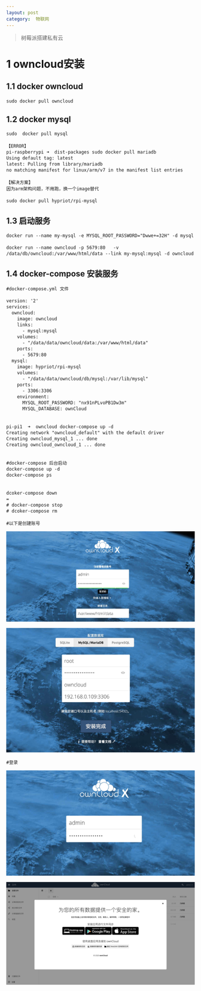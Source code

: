 ```yaml
---
layout: post
category:  物联网
---
```

> 树莓派搭建私有云

# 1 owncloud安装
## 1.1 docker owncloud

```
sudo docker pull owncloud
```
## 1.2 docker mysql

```
sudo  docker pull mysql

【ERROR】
pi-raspberrypi ➜  dist-packages sudo docker pull mariadb
Using default tag: latest
latest: Pulling from library/mariadb
no matching manifest for linux/arm/v7 in the manifest list entries

【解决方案】
因为arm架构问题，不用跑，换一个image替代

sudo docker pull hypriot/rpi-mysql
```
## 1.3 启动服务
```
docker run --name my-mysql -e MYSQL_ROOT_PASSWORD="Dwwe+=32H" -d mysql

docker run --name owncloud -p 5679:80   -v /data/db/owncloud:/var/www/html/data --link my-mysql:mysql -d owncloud
```

## 1.4 docker-compose 安装服务

```
#docker-compose.yml 文件

version: '2'
services:
  owncloud:
    image: owncloud
    links:
      - mysql:mysql
    volumes:
      - "/data/data/owncloud/data:/var/www/html/data"
    ports:
      - 5679:80
  mysql:
    image: hypriot/rpi-mysql
    volumes:
      - "/data/data/owncloud/db/mysql:/var/lib/mysql"
    ports:
      - 3306:3306
    environment:
      MYSQL_ROOT_PASSWORD: "nx91nPLvoPB1Dw3m"
      MYSQL_DATABASE: ownCloud
      

pi-pi1  ➜  owncloud docker-compose up -d
Creating network "owncloud_default" with the default driver
Creating owncloud_mysql_1 ... done
Creating owncloud_owncloud_1 ... done


#docker-compose 后台启动
docker-compose up -d
docker-compose ps


dcoker-compose down
=
# docker-compose stop
# dcoker-compose rm

#以下是创建账号
```

![-w958](/assets/img//15822936513357.jpg)


![-w746](/assets/img//15822938146683.jpg)



```
#登录
```

![-w670](/assets/img//15822939078987.jpg)

![-w1438](/assets/img//15822939234178.jpg)
